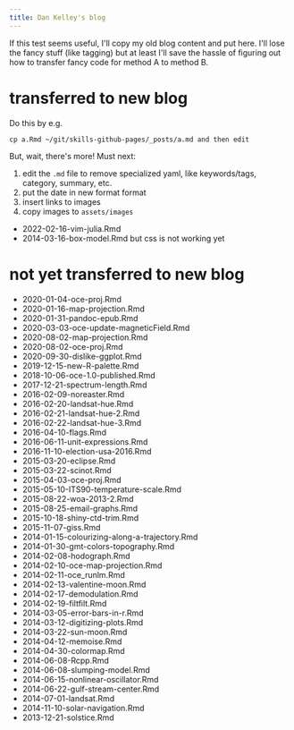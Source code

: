 ```yaml
---
title: Dan Kelley's blog
---
```


If this test seems useful, I'll copy my old blog content and put here.  I'll
lose the fancy stuff (like tagging) but at least I'll save the hassle of
figuring out how to transfer fancy code for method A to method B.

# transferred to new blog

Do this by e.g.
```
cp a.Rmd ~/git/skills-github-pages/_posts/a.md and then edit
```
But, wait, there's more!  Must next:
1. edit the `.md` file to remove specialized yaml, like keywords/tags, category, summary, etc.
2. put the date in new format format
3. insert links to images
4. copy images to `assets/images`

* 2022-02-16-vim-julia.Rmd
* 2014-03-16-box-model.Rmd but css is not working yet

# not yet transferred to new blog

* 2020-01-04-oce-proj.Rmd
* 2020-01-16-map-projection.Rmd
* 2020-01-31-pandoc-epub.Rmd
* 2020-03-03-oce-update-magneticField.Rmd
* 2020-08-02-map-projection.Rmd
* 2020-08-02-oce-proj.Rmd
* 2020-09-30-dislike-ggplot.Rmd
* 2019-12-15-new-R-palette.Rmd
* 2018-10-06-oce-1.0-published.Rmd
* 2017-12-21-spectrum-length.Rmd
* 2016-02-09-noreaster.Rmd
* 2016-02-20-landsat-hue.Rmd
* 2016-02-21-landsat-hue-2.Rmd
* 2016-02-22-landsat-hue-3.Rmd
* 2016-04-10-flags.Rmd
* 2016-06-11-unit-expressions.Rmd
* 2016-11-10-election-usa-2016.Rmd
* 2015-03-20-eclipse.Rmd
* 2015-03-22-scinot.Rmd
* 2015-04-03-oce-proj.Rmd
* 2015-05-10-ITS90-temperature-scale.Rmd
* 2015-08-22-woa-2013-2.Rmd
* 2015-08-25-email-graphs.Rmd
* 2015-10-18-shiny-ctd-trim.Rmd
* 2015-11-07-giss.Rmd
* 2014-01-15-colourizing-along-a-trajectory.Rmd
* 2014-01-30-gmt-colors-topography.Rmd
* 2014-02-08-hodograph.Rmd
* 2014-02-10-oce-map-projection.Rmd
* 2014-02-11-oce_runlm.Rmd
* 2014-02-13-valentine-moon.Rmd
* 2014-02-17-demodulation.Rmd
* 2014-02-19-filtfilt.Rmd
* 2014-03-05-error-bars-in-r.Rmd
* 2014-03-12-digitizing-plots.Rmd
* 2014-03-22-sun-moon.Rmd
* 2014-04-12-memoise.Rmd
* 2014-04-30-colormap.Rmd
* 2014-06-08-Rcpp.Rmd
* 2014-06-08-slumping-model.Rmd
* 2014-06-15-nonlinear-oscillator.Rmd
* 2014-06-22-gulf-stream-center.Rmd
* 2014-07-01-landsat.Rmd
* 2014-11-10-solar-navigation.Rmd
* 2013-12-21-solstice.Rmd

